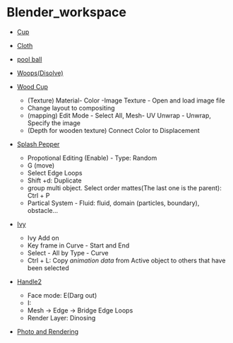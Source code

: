 # Blender_workspace

* [Cup](https://www.youtube.com/watch?v=y__uzGKmxt8)

* [Cloth](https://www.youtube.com/watch?v=Q93pE5jB1Uw)

* [pool ball](https://www.youtube.com/watch?v=csro_0eV0BQ)

* [Woops(Disolve)](https://www.youtube.com/watch?v=Q93pE5jB1Uw)

* [Wood Cup](https://www.youtube.com/watch?v=9PJL0eAuZ_E)
	* (Texture) Material- Color -Image Texture - Open and load image file
	* Change layout to compositing
	* (mapping) Edit Mode - Select All, Mesh- UV Unwrap - Unwrap, Specify the image
	* (Depth for wooden texture) Connect Color to Displacement

* [Splash Pepper](https://www.youtube.com/watch?v=Z-DYaxF_rlk) 
	* Propotional Editing (Enable) - Type: Random
	* G (move)
	* Select Edge Loops 
	* Shift +d: Duplicate
	* group multi object. Select order mattes(The last one is the parent): Ctrl + P 
	* Partical System - Fluid: fluid, domain (particles, boundary), obstacle...

* [Ivy](https://www.youtube.com/watch?v=LshPEGiHsqc)
	* Ivy Add on
	* Key frame in Curve - Start and End
	* Select - All by Type - Curve
	* Ctrl + L: Copy *animation data* from Active object to others that have been selected

* [Handle2](https://www.youtube.com/watch?v=3lX0tg7CEJw)
	* Face mode: E(Darg out)
	* I: 
	* Mesh -> Edge -> Bridge Edge Loops
	* Render Layer: Dinosing

* [Photo and Rendering](https://www.youtube.com/watch?v=2-_xLCOqWQs)